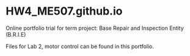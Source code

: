 # HW4_ME507.github.io
Online portfolio trial for term project: Base Repair and Inspection Entity (B.R.I.E)

Files for Lab 2, motor control can be found in this portfolio.
